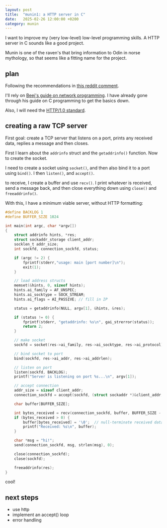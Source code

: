 ```yaml
---
layout: post
title:  "munin1: a HTTP server in C"
date:   2025-02-26 12:00:00 +0200
category: munin
---
```


I want to improve my (very low-level) low-level programming skills. A HTTP server in C sounds like a good project.

Munin is one of the raven's that bring information to Odin in norse mythology, so that seems like a fitting name for the project.

## plan

Following the recommendations in [this reddit comment](https://www.reddit.com/r/C_Programming/comments/kbfa6t/comment/gfh8kid/).

I'll rely on [Beej's guide on network programming](https://beej.us/guide/bgnet/). I have already gone through his guide on C programming to get the basics down.

Also, I will need the [HTTP/1.0 standard](https://datatracker.ietf.org/doc/html/rfc1945).

## creating a raw TCP server

First goal: create a TCP server that listens on a port, prints any received data, replies a message and then closes.

First I learn about the `addrinfo` struct and the `getaddrinfo()` function. Now to create the socket. 

I need to create a socket using `socket()`, and then also bind it to a port using `bind()`. I then `listen()`, and `accept()`.

to receive, I create a buffer and use `recv()`. I print whatever is received, send a message back, and then close everything down using `close()` and `freeaddrinfo()`.

With this, I have a minimum viable server, without HTTP formatting:

```c
#define BACKLOG 1
#define BUFFER_SIZE 1024

int main(int argc, char *argv[])
{
    struct addrinfo hints, *res;   
    struct sockaddr_storage client_addr;
    socklen_t addr_size;
    int sockfd, connection_sockfd, status;

    if (argc != 2) {
        fprintf(stderr,"usage: main [port number]\n");
        exit(1);
    }

    // load address structs
    memset(&hints, 0, sizeof hints);
    hints.ai_family = AF_UNSPEC;
    hints.ai_socktype = SOCK_STREAM;
    hints.ai_flags = AI_PASSIVE; // fill in IP

    status = getaddrinfo(NULL, argv[1], &hints, &res);

    if (status != 0) {
        fprintf(stderr, "getaddrinfo: %s\n", gai_strerror(status));
        return 2;
    }

    // make socket
    sockfd = socket(res->ai_family, res->ai_socktype, res->ai_protocol);

    // bind socket to port
    bind(sockfd, res->ai_addr, res->ai_addrlen);

    // listen on port
    listen(sockfd, BACKLOG);
    printf("Server is listening on port %s...\n", argv[1]);

    // accept connection
    addr_size = sizeof client_addr;
    connection_sockfd = accept(sockfd, (struct sockaddr *)&client_addr, &addr_size);

    char buffer[BUFFER_SIZE];

    int bytes_received = recv(connection_sockfd, buffer, BUFFER_SIZE - 1, 0);
    if (bytes_received > 0) {
        buffer[bytes_received] = '\0';  // null-terminate received data
        printf("Received: %s\n", buffer);
    }

    char *msg = "hi!";
    send(connection_sockfd, msg, strlen(msg), 0);

    close(connection_sockfd);
    close(sockfd);

    freeaddrinfo(res);
}
```

cool!

## next steps
- use http
- implement an accept() loop
- error handling